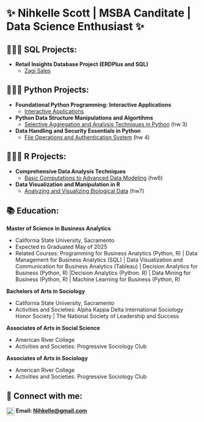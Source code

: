 <h1>✨ Nihkelle Scott | MSBA Canditate | Data Science Enthusiast ✨</h1> 

<h2>👩🏽‍💻 SQL Projects:</h2>

- <b>Retail Insights Database Project (ERDPlus and SQL)</b>
  - [Zagi Sales](https://github.com)
 
<h2>👩🏽‍💻 Python Projects:</h2>

- <b>Foundational Python Programming: Interactive Applications</b>
  - [Interactive Applications](https://github.com/nihkelle/Python_InteractiveApplications/tree/main) 
- <b>Python Data Structure Manipulations and Algortihms</b>
  - [Selective Aggregation and Analysis Techniques in Python](https://github.com/joshmadakor1/Algorithms-Practice) (hw 3)
- <b>Data Handling and Security Essentials in Python</b>
  - [File Operations and Authentication System](https://github.com/joshmadakor1/Algorithms-Practice) (hw 4)

<h2>👩🏽‍💻 R Projects:</h2>

- <b>Comprehensive Data Analysis Techniques</b>
  - [Basic Computations to Advanced Data Modeling](https://github.com/joshmadakor1/Algorithms-Practice) (hw6)
- <b>Data Visualization and Manipulation in R</b>
  - [Analyzing and Visualizing Biological Data](https://github.com/joshmadakor1/Algorithms-Practice) (hw7)

<h2>📚 Education:</h2>

<b> Master of Science in Business Analytics</b>
- California State University, Sacramento
- Expected to Graduated May of 2025
- Related Courses: Programming for Business Analytics (Python, R) | Data Management for Business Analytics (SQL) | Data Visualization and Communication for Business Analytics (Tableau) | Decision Analytics for Business (Python, R) |Decision Analytics (Python. R) | Data Mining for Business (Python, R) | Machine Learning for Business (Python, R)

<b> Bachelors of Arts in Sociology </b> 
- California State University, Sacramento
- Activities and Societies: Alpha Kappa Delta International Sociology Honor Society | The National Society of Leadership and Success

<b> Associates of Arts in Social Science </b>
- American River College
- Activities and Societies: Progressive Sociology Club

<b> Associates of Arts in Sociology </b>
- American River College
- Activities and Societies: Progressive Sociology Club
  
<h2>🤳 Connect with me:</h2>

[<img align="left" alt="Edward | LinkedIn" width="22px" src="https://cdn.jsdelivr.net/npm/simple-icons@v3/icons/linkedin.svg" />][linkedin]
<b> Email: Nihkelle@gmail.com </b>

[linkedin]: https://www.linkedin.com/in/nihkelle-scott-478415257/

<!--
**joshmadakor1/joshmadakor1** is a ✨ _special_ ✨ repository because its `README.md` (this file) appears on your GitHub profile.
[<img align="left" alt="JoshMadakor | LinkedIn" width="22px" src="https://cdn.jsdelivr.net/npm/simple-icons@v3/icons/linkedin.svg" />][linkedin]
Here are some ideas to get you started:

- 🔭 I’m currently working on ...
- 🌱 I’m currently learning ...
- 👯 I’m looking to collaborate on ...
- 🤔 I’m looking for help with ...
- 💬 Ask me about ...
- 📫 How to reach me: ...
- 😄 Pronouns: ...
- ⚡ Fun fact: ...
-->
